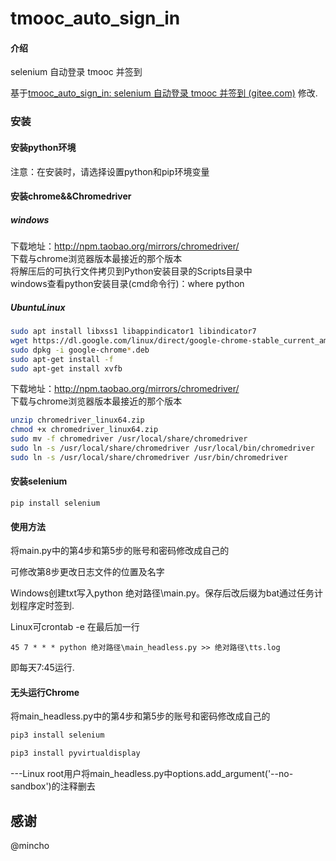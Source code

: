 # tmooc_auto_sign_in

#### 介绍
selenium 自动登录 tmooc 并签到

基于[tmooc_auto_sign_in: selenium 自动登录 tmooc 并签到 (gitee.com)](https://gitee.com/mincho/tmooc_auto_sign_in?_from=gitee_search) 修改.

### 安装
#### 安装python环境
注意：在安装时，请选择设置python和pip环境变量

#### 安装chrome&&Chromedriver

##### windows

下载地址：http://npm.taobao.org/mirrors/chromedriver/ <br>
下载与chrome浏览器版本最接近的那个版本 <br>
将解压后的可执行文件拷贝到Python安装目录的Scripts目录中 <br>
windows查看python安装目录(cmd命令行)：where python

##### UbuntuLinux

```bash
sudo apt install libxss1 libappindicator1 libindicator7
wget https://dl.google.com/linux/direct/google-chrome-stable_current_amd64.deb
sudo dpkg -i google-chrome*.deb
sudo apt-get install -f
sudo apt-get install xvfb
```

下载地址：http://npm.taobao.org/mirrors/chromedriver/ <br>
下载与chrome浏览器版本最接近的那个版本

```bash
unzip chromedriver_linux64.zip
chmod +x chromedriver_linux64.zip
sudo mv -f chromedriver /usr/local/share/chromedriver
sudo ln -s /usr/local/share/chromedriver /usr/local/bin/chromedriver
sudo ln -s /usr/local/share/chromedriver /usr/bin/chromedriver
```



#### 安装selenium

`pip install selenium`

#### 使用方法
将main.py中的第4步和第5步的账号和密码修改成自己的 <br>

可修改第8步更改日志文件的位置及名字

Windows创建txt写入python 绝对路径\main.py。保存后改后缀为bat通过任务计划程序定时签到.

Linux可crontab -e 在最后加一行

```
45 7 * * * python 绝对路径\main_headless.py >> 绝对路径\tts.log
```

即每天7:45运行.

#### 无头运行Chrome

将main_headless.py中的第4步和第5步的账号和密码修改成自己的<br>

```bash
pip3 install selenium

pip3 install pyvirtualdisplay
```

---Linux root用户将main_headless.py中options.add_argument('--no-sandbox')的注释删去

## 感谢

@mincho